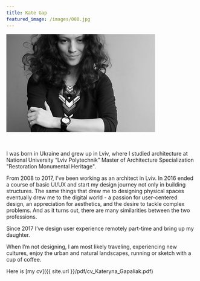 ```yaml
---
title: Kate Gap
featured_image: /images/000.jpg
---
```


![](/images/000.jpg)

<br>

I was born in Ukraine and grew up in Lviv, where I studied architecture at National University “Lviv Polytechnik” Master of Architecture Specialization "Restoration Monumental Heritage".

From 2008 to 2017, I’ve been working as an architect in Lviv. In 2016 ended a course of basic UI/UX and start my design journey not only in building structures. The same things that drew me to designing physical spaces eventually drew me to the digital world - a passion for user-centered design, an appreciation for aesthetics, and the desire to tackle complex problems. And as it turns out, there are many similarities between the two professions.

Since 2017 I’ve design user experience remotely part-time and bring up my daughter.

When I’m not designing, I am most likely traveling, experiencing new cultures, enjoy the urban and natural landscapes, running or sketch with a cup of coffee.

Here is  [my cv]({{ site.url }}/pdf/cv_Kateryna_Gapaliak.pdf)